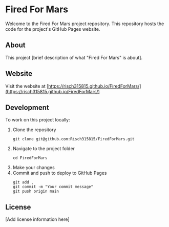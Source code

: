 # Fired For Mars

Welcome to the Fired For Mars project repository. This repository hosts the code for the project's GitHub Pages website.

## About

This project [brief description of what "Fired For Mars" is about].

## Website

Visit the website at [https://risch315815.github.io/FiredForMars/](https://risch315815.github.io/FiredForMars/)

## Development

To work on this project locally:

1. Clone the repository
   ```
   git clone git@github.com:Risch315815/FiredForMars.git
   ```
2. Navigate to the project folder
   ```
   cd FiredForMars
   ```
3. Make your changes
4. Commit and push to deploy to GitHub Pages
   ```
   git add .
   git commit -m "Your commit message"
   git push origin main
   ```

## License

[Add license information here] 
